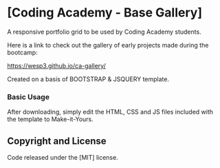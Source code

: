 # [Coding Academy - Base Gallery]
A responsive portfolio grid to be used by Coding Academy students.

Here is a link to check out the gallery of early projects made during the bootcamp:

https://wesp3.github.io/ca-gallery/

Created on a basis of BOOTSTRAP & JSQUERY template.



### Basic Usage

After downloading, simply edit the HTML, CSS and JS files included with the template to Make-it-Yours.


## Copyright and License

Code released under the [MIT] license.
